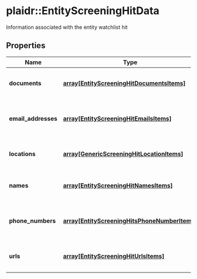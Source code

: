 # plaidr::EntityScreeningHitData

Information associated with the entity watchlist hit

## Properties
Name | Type | Description | Notes
------------ | ------------- | ------------- | -------------
**documents** | [**array[EntityScreeningHitDocumentsItems]**](EntityScreeningHitDocumentsItems.md) | Documents associated with the watchlist hit | [optional] 
**email_addresses** | [**array[EntityScreeningHitEmailsItems]**](EntityScreeningHitEmailsItems.md) | Email addresses associated with the watchlist hit | [optional] 
**locations** | [**array[GenericScreeningHitLocationItems]**](GenericScreeningHitLocationItems.md) | Locations associated with the watchlist hit | [optional] 
**names** | [**array[EntityScreeningHitNamesItems]**](EntityScreeningHitNamesItems.md) | Names associated with the watchlist hit | [optional] 
**phone_numbers** | [**array[EntityScreeningHitsPhoneNumberItems]**](EntityScreeningHitsPhoneNumberItems.md) | Phone numbers associated with the watchlist hit | [optional] 
**urls** | [**array[EntityScreeningHitUrlsItems]**](EntityScreeningHitUrlsItems.md) | URLs associated with the watchlist hit | [optional] 


